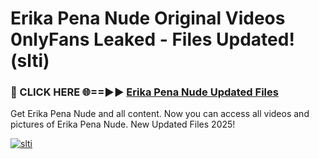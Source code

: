 # Erika Pena Nude Original Videos 0nlyFans Leaked - Files Updated! (slti)

<h3>🔴 CLICK HERE 🌐==►► <a href="https://tinyurl.com/4mcuefdz" rel="nofollow">Erika Pena Nude Updated Files</a></h3>

Get Erika Pena Nude and all content. Now you can access all videos and pictures of Erika Pena Nude. New Updated Files 2025!

[![slti](https://i.imgur.com/StAQSOY.gif)](https://tinyurl.com/4mcuefdz)
